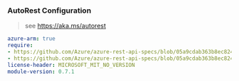 ### AutoRest Configuration

> see https://aka.ms/autorest

``` yaml
azure-arm: true
require:
- https://github.com/Azure/azure-rest-api-specs/blob/05a9cdab363b8ec824094ee73950c04594325172/specification/policyinsights/resource-manager/readme.md
- https://github.com/Azure/azure-rest-api-specs/blob/05a9cdab363b8ec824094ee73950c04594325172/specification/policyinsights/resource-manager/readme.go.md
license-header: MICROSOFT_MIT_NO_VERSION
module-version: 0.7.1

```